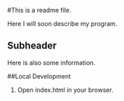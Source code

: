 #This is a readme file.

Here I will soon describe my program.

## Subheader

Here is also some information.

##Local Development

1. Open index.html in your browser.